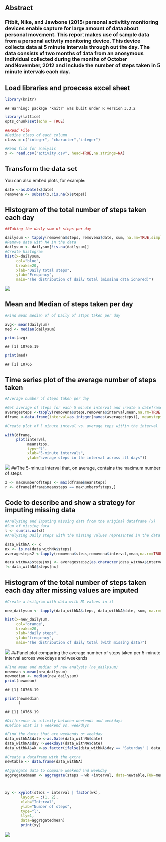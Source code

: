 Abstract
--------

### Fitbit, Nike, and Jawbone (2015) personal activitity monitoring devices enable capture for large amount of data about personal movement. This report makes use of sample data from a personal activity monitoring device. This device collects data at 5 minute intervals through out the day. The data consists of two months of data from an anonymous individual collected during the months of October andNovember, 2012 and include the number of steps taken in 5 minute intervals each day.

Load libraries and proecess excel sheet
---------------------------------------

``` r
library(knitr)
```

    ## Warning: package 'knitr' was built under R version 3.3.2

``` r
library(lattice)
opts_chunk$set(echo = TRUE)

##Read File 
#Dedine class of each column
class = c("integer", "character","integer")

#Read file for analysis 
x <- read.csv("activity.csv", head=TRUE,na.strings=NA)
```

Transform the data set
----------------------

You can also embed plots, for example:

``` r
date <-as.Date(x$date)
removena <- subset(x,!is.na(x$steps))
```

Histogram of the total number of steps taken each day
-----------------------------------------------------

``` r
##Taking the daily sum of steps per day 

dailysum <- tapply(removena$steps, removena$date, sum, na.rm=TRUE,simplify=T)
#Remove data with NA in the data 
dailysum <- dailysum[!is.na(dailysum)]
#Create histogram 
hist(x=dailysum,
     col="blue",
     breaks=20,
     xlab="Daily total steps",
     ylab="Frequency",
     main="The distribution of daily total (missing data ignored)")
```

![](https://github.com/ChristopherPapanicolas87/RepData_PeerAssessment1/blob/master/plot1.png)

Mean and Median of steps taken per day
--------------------------------------

``` r
#Find mean median of of Daily of steps taken per day 

avg<- mean(dailysum) 
med <- median(dailysum)

print(avg)
```

    ## [1] 10766.19

``` r
print(med)
```

    ## [1] 10765

Time series plot of the average number of steps taken
-----------------------------------------------------

``` r
#Average number of steps taken per day

#Get average of steps for each 5 minute interval and create a dateframe
averagesteps <-tapply(removena$steps,removena$interval,mean,na.rm=TRUE,simplify =T)
dframe <-data.frame(interval=as.integer(names(averagesteps)), meansteps=averagesteps)

#Create plot of 5 minute inteval vs. average teps within the interval 

with(dframe,
     plot(interval,
          meansteps,
          type="l",
          xlab="5-minute intervals",
          ylab="average steps in the interval across all days"))
```

![](https://github.com/ChristopherPapanicolas87/RepData_PeerAssessment1/blob/master/plot2.png) \#\#The 5-minute interval that, on average, contains the maximum number of steps

``` r
z <- maxnumberofsteps <- max(dframe$meansteps)
r <- dframe[dframe$meansteps == maxnumberofsteps,]
```

Code to describe and show a strategy for imputing missing data
--------------------------------------------------------------

``` r
#Analyzing and Imputing missing data from the original dataframe (x)
#Sum of missing data 
l <- sum(is.na(x))
#Analyzing Daily steps with the missing values represented in the data 

data_withNA <- x
nx <- is.na(data_withNA$steps)
averagesteps2 <-tapply(removena$steps,removena$interval,mean,na.rm=TRUE,simplify =T)

data_withNA$steps[nx] <- averagesteps2[as.character(data_withNA$interval[nx])]
f<-data_withNA$steps[nx]
```

Histogram of the total number of steps taken each day after missing values are imputed
--------------------------------------------------------------------------------------

``` r
#Create a hsitgram with data with NA values in it 

new_dailysum <- tapply(data_withNA$steps, data_withNA$date, sum, na.rm=TRUE, simplify=T)

hist(x=new_dailysum,
     col="orange",
     breaks=20,
     xlab="daily steps",
     ylab="frequency",
     main="The distribution of daily total (with missing data)")
```

![](https://github.com/ChristopherPapanicolas87/RepData_PeerAssessment1/blob/master/plot3.png) \#\#Panel plot comparing the average number of steps taken per 5-minute interval across weekdays and weekends

``` r
#Find mean and median of new analysis (ne_dailysum)
newmean <-mean(new_dailysum)
newmedian <- median(new_dailysum)
print(newmean)
```

    ## [1] 10766.19

``` r
print(newmedian
      )
```

    ## [1] 10766.19

``` r
#Difference in activity between weekends and weekdays 
#Define what is a weekend vs. weekdays 

#Find the dates that are weekends or weekday 
data_withNA$date <-as.Date(data_withNA$date)
data_withNA$day <-weekdays(data_withNA$date)
data_withNA$wk <-as.factor(ifelse(data_withNA$day == "Saturday" | data_withNA$day == "Sunday", "weekend", "weekday"))

#Create a dataframe with the extra
newtable <- data.frame(data_withNA)

#Aggregate data to compare weekend and weekday 
aggregatedmean <- aggregate(steps ~ wk +interval, data=newtable,FUN=mean)



xy <- xyplot(steps ~ interval | factor(wk),
       layout = c(1, 2),
       xlab="Interval",
       ylab="Number of steps",
       type="l",
       lty=1,
       data=aggregatedmean)
       print(xy)
```

![](https://github.com/ChristopherPapanicolas87/RepData_PeerAssessment1/blob/master/Rplot4.png)
